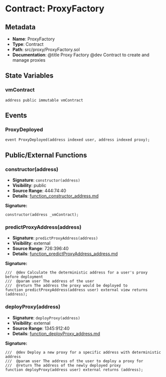 # Contract: ProxyFactory

## Metadata

- **Name**: ProxyFactory
- **Type**: Contract
- **Path**: src/proxy/ProxyFactory.sol
- **Documentation**:  @title Proxy Factory
   @dev Contract to create and manage proxies

## State Variables

### vmContract

```solidity
address public immutable vmContract
```

## Events

### ProxyDeployed

```solidity
event ProxyDeployed(address indexed user, address indexed proxy);
```

## Public/External Functions

### constructor(address)

- **Signature**: `constructor(address)`
- **Visibility**: public
- **Source Range**: 444:74:40
- **Details**: [function_constructor_address.md](./function_constructor_address.md)

**Signature:**
```solidity
constructor(address _vmContract);
```

### predictProxyAddress(address)

- **Signature**: `predictProxyAddress(address)`
- **Visibility**: external
- **Source Range**: 726:396:40
- **Details**: [function_predictProxyAddress_address.md](./function_predictProxyAddress_address.md)

**Signature:**
```solidity
///  @dev Calculate the deterministic address for a user's proxy before deployment
///  @param user The address of the user
///  @return The address the proxy would be deployed to
function predictProxyAddress(address user) external view returns (address);
```

### deployProxy(address)

- **Signature**: `deployProxy(address)`
- **Visibility**: external
- **Source Range**: 1345:912:40
- **Details**: [function_deployProxy_address.md](./function_deployProxy_address.md)

**Signature:**
```solidity
///  @dev Deploy a new proxy for a specific address with deterministic address
///  @param user The address of the user to deploy a proxy for
///  @return The address of the newly deployed proxy
function deployProxy(address user) external returns (address);
```
